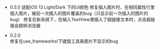 * 0.3.0
    适配iOS 13 Light/Dark 下的UI颜色
    修复插入图片时，在相同属性行里插入图片，被前一次插入的图片覆盖的bug（只显示前一次插入的图片的bug）
    修复在新系统下，在输入TextView里插入了超链接文本时，点击超链接会跳转浏览器

* 0.2.0  
    修复在use_frameworks!下键盘工具条图片不显示的bug


